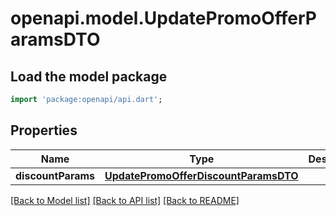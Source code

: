 # openapi.model.UpdatePromoOfferParamsDTO

## Load the model package
```dart
import 'package:openapi/api.dart';
```

## Properties
Name | Type | Description | Notes
------------ | ------------- | ------------- | -------------
**discountParams** | [**UpdatePromoOfferDiscountParamsDTO**](UpdatePromoOfferDiscountParamsDTO.md) |  | [optional] 

[[Back to Model list]](../README.md#documentation-for-models) [[Back to API list]](../README.md#documentation-for-api-endpoints) [[Back to README]](../README.md)


